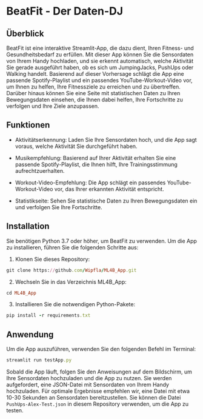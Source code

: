 # BeatFit - Der Daten-DJ

## Überblick
BeatFit ist eine interaktive Streamlit-App, die dazu dient, Ihren Fitness- und Gesundheitsbedarf zu erfüllen. Mit dieser App können Sie die Sensordaten von Ihrem Handy hochladen, und sie erkennt automatisch, welche Aktivität Sie gerade ausgeführt haben, ob es sich um JumpingJacks, PushUps oder Walking handelt. Basierend auf dieser Vorhersage schlägt die App eine passende Spotify-Playlist und ein passendes YouTube-Workout-Video vor, um Ihnen zu helfen, Ihre Fitnessziele zu erreichen und zu übertreffen. Darüber hinaus können Sie eine Seite mit statistischen Daten zu Ihren Bewegungsdaten einsehen, die Ihnen dabei helfen, Ihre Fortschritte zu verfolgen und Ihre Ziele anzupassen.

## Funktionen
- Aktivitätserkennung: Laden Sie Ihre Sensordaten hoch, und die App sagt voraus, welche Aktivität Sie durchgeführt haben.

- Musikempfehlung: Basierend auf Ihrer Aktivität erhalten Sie eine passende Spotify-Playlist, die Ihnen hilft, Ihre Trainingsstimmung aufrechtzuerhalten.

- Workout-Video-Empfehlung: Die App schlägt ein passendes YouTube-Workout-Video vor, das Ihrer erkannten Aktivität entspricht.

- Statistikseite: Sehen Sie statistische Daten zu Ihren Bewegungsdaten ein und verfolgen Sie Ihre Fortschritte.

## Installation
Sie benötigen Python 3.7 oder höher, um BeatFit zu verwenden. Um die App zu installieren, führen Sie die folgenden Schritte aus:


1. Klonen Sie dieses Repository:
```ruby
git clone https://github.com/Wipfla/ML4B_App.git
```
2. Wechseln Sie in das Verzeichnis ML4B_App:
```ruby
cd ML4B_App
```
3. Installieren Sie die notwendigen Python-Pakete:
```ruby
pip install -r requirements.txt
```

## Anwendung
Um die App auszuführen, verwenden Sie den folgenden Befehl im Terminal:
```ruby
streamlit run testApp.py
```

Sobald die App läuft, folgen Sie den Anweisungen auf dem Bildschirm, um Ihre Sensordaten hochzuladen und die App zu nutzen. Sie werden aufgefordert, eine JSON-Datei mit Sensordaten von Ihrem Handy hochzuladen. Für optimale Ergebnisse empfehlen wir, eine Datei mit etwa 10-30 Sekunden an Sensordaten bereitzustellen. Sie können die Datei `PushUps-Alex-Test.json` in diesem Repository verwenden, um die App zu testen.